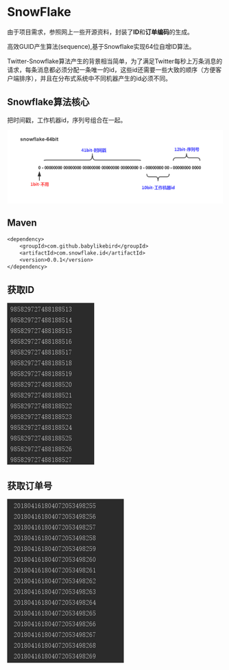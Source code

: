 # SnowFlake
由于项目需求，参照网上一些开源资料，封装了<strong>ID</strong>和<strong>订单编码</strong>的生成。

高效GUID产生算法(sequence),基于Snowflake实现64位自增ID算法。

Twitter-Snowflake算法产生的背景相当简单，为了满足Twitter每秒上万条消息的请求，每条消息都必须分配一条唯一的id，这些id还需要一些大致的顺序（方便客户端排序），并且在分布式系统中不同机器产生的id必须不同。

## Snowflake算法核心
把时间戳，工作机器id，序列号组合在一起。

![Snowflake算法核心](art/snowflake-64bit.jpg)

## Maven
 ```
 <dependency>
     <groupId>com.github.babylikebird</groupId>
     <artifactId>com.snowflake.id</artifactId>
     <version>0.0.1</version>
 </dependency>
```

## 获取ID
![ID](art/id.jpg)

## 获取订单号
![ID](art/orderno.jpg)

